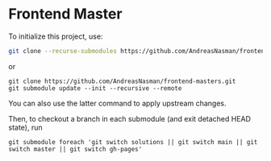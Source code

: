 # Frontend Master

To initialize this project, use:

```sh
git clone --recurse-submodules https://github.com/AndreasNasman/frontend-masters.git
```

or

```git
git clone https://github.com/AndreasNasman/frontend-masters.git
git submodule update --init --recursive --remote
```

You can also use the latter command to apply upstream changes.

Then, to checkout a branch in each submodule (and exit detached HEAD state), run

```git
git submodule foreach 'git switch solutions || git switch main || git switch master || git switch gh-pages'
```

